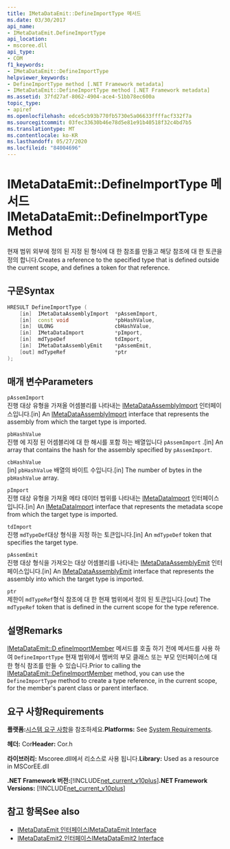 ```yaml
---
title: IMetaDataEmit::DefineImportType 메서드
ms.date: 03/30/2017
api_name:
- IMetaDataEmit.DefineImportType
api_location:
- mscoree.dll
api_type:
- COM
f1_keywords:
- IMetaDataEmit::DefineImportType
helpviewer_keywords:
- DefineImportType method [.NET Framework metadata]
- IMetaDataEmit::DefineImportType method [.NET Framework metadata]
ms.assetid: 37fd27af-8062-4904-ace4-51bb78ec600a
topic_type:
- apiref
ms.openlocfilehash: edce5cb93b770fb5730e5a06633ffffacf332f7a
ms.sourcegitcommit: 03fec33630b46e78d5e81e91b40518f32c4bd7b5
ms.translationtype: MT
ms.contentlocale: ko-KR
ms.lasthandoff: 05/27/2020
ms.locfileid: "84004696"
---
```

# <a name="imetadataemitdefineimporttype-method"></a><span data-ttu-id="eef6e-102">IMetaDataEmit::DefineImportType 메서드</span><span class="sxs-lookup"><span data-stu-id="eef6e-102">IMetaDataEmit::DefineImportType Method</span></span>
<span data-ttu-id="eef6e-103">현재 범위 외부에 정의 된 지정 된 형식에 대 한 참조를 만들고 해당 참조에 대 한 토큰을 정의 합니다.</span><span class="sxs-lookup"><span data-stu-id="eef6e-103">Creates a reference to the specified type that is defined outside the current scope, and defines a token for that reference.</span></span>  
  
## <a name="syntax"></a><span data-ttu-id="eef6e-104">구문</span><span class="sxs-lookup"><span data-stu-id="eef6e-104">Syntax</span></span>  
  
```cpp  
HRESULT DefineImportType (
    [in]  IMetaDataAssemblyImport  *pAssemImport,
    [in]  const void               *pbHashValue,
    [in]  ULONG                    cbHashValue,
    [in]  IMetaDataImport          *pImport,
    [in]  mdTypeDef                tdImport,
    [in]  IMetaDataAssemblyEmit    *pAssemEmit,
    [out] mdTypeRef                *ptr  
);  
```  
  
## <a name="parameters"></a><span data-ttu-id="eef6e-105">매개 변수</span><span class="sxs-lookup"><span data-stu-id="eef6e-105">Parameters</span></span>  
 `pAssemImport`  
 <span data-ttu-id="eef6e-106">진행 대상 유형을 가져올 어셈블리를 나타내는 [IMetaDataAssemblyImport](imetadataassemblyimport-interface.md) 인터페이스입니다.</span><span class="sxs-lookup"><span data-stu-id="eef6e-106">[in] An [IMetaDataAssemblyImport](imetadataassemblyimport-interface.md) interface that represents the assembly from which the target type is imported.</span></span>  
  
 `pbHashValue`  
 <span data-ttu-id="eef6e-107">진행 에 지정 된 어셈블리에 대 한 해시를 포함 하는 배열입니다 `pAssemImport` .</span><span class="sxs-lookup"><span data-stu-id="eef6e-107">[in] An array that contains the hash for the assembly specified by `pAssemImport`.</span></span>  
  
 `cbHashValue`  
 <span data-ttu-id="eef6e-108">[in] `pbHashValue` 배열의 바이트 수입니다.</span><span class="sxs-lookup"><span data-stu-id="eef6e-108">[in] The number of bytes in the `pbHashValue` array.</span></span>  
  
 `pImport`  
 <span data-ttu-id="eef6e-109">진행 대상 유형을 가져올 메타 데이터 범위를 나타내는 [IMetaDataImport](imetadataimport-interface.md) 인터페이스입니다.</span><span class="sxs-lookup"><span data-stu-id="eef6e-109">[in] An [IMetaDataImport](imetadataimport-interface.md) interface that represents the metadata scope from which the target type is imported.</span></span>  
  
 `tdImport`  
 <span data-ttu-id="eef6e-110">진행 `mdTypeDef`대상 형식을 지정 하는 토큰입니다.</span><span class="sxs-lookup"><span data-stu-id="eef6e-110">[in] An `mdTypeDef` token that specifies the target type.</span></span>  
  
 `pAssemEmit`  
 <span data-ttu-id="eef6e-111">진행 대상 형식을 가져오는 대상 어셈블리를 나타내는 [IMetaDataAssemblyEmit](imetadataassemblyemit-interface.md) 인터페이스입니다.</span><span class="sxs-lookup"><span data-stu-id="eef6e-111">[in] An [IMetaDataAssemblyEmit](imetadataassemblyemit-interface.md) interface that represents the assembly into which the target type is imported.</span></span>  
  
 `ptr`  
 <span data-ttu-id="eef6e-112">제한이 `mdTypeRef`형식 참조에 대 한 현재 범위에서 정의 된 토큰입니다.</span><span class="sxs-lookup"><span data-stu-id="eef6e-112">[out] The `mdTypeRef` token that is defined in the current scope for the type reference.</span></span>  
  
## <a name="remarks"></a><span data-ttu-id="eef6e-113">설명</span><span class="sxs-lookup"><span data-stu-id="eef6e-113">Remarks</span></span>  
 <span data-ttu-id="eef6e-114">[IMetaDataEmit::D efineImportMember](imetadataemit-defineimportmember-method.md) 메서드를 호출 하기 전에 메서드를 사용 하 여 `DefineImportType` 현재 범위에서 멤버의 부모 클래스 또는 부모 인터페이스에 대 한 형식 참조를 만들 수 있습니다.</span><span class="sxs-lookup"><span data-stu-id="eef6e-114">Prior to calling the [IMetaDataEmit::DefineImportMember](imetadataemit-defineimportmember-method.md) method, you can use the `DefineImportType` method to create a type reference, in the current scope, for the member's parent class or parent interface.</span></span>  
  
## <a name="requirements"></a><span data-ttu-id="eef6e-115">요구 사항</span><span class="sxs-lookup"><span data-stu-id="eef6e-115">Requirements</span></span>  
 <span data-ttu-id="eef6e-116">**플랫폼:**[시스템 요구 사항](../../get-started/system-requirements.md)을 참조하세요.</span><span class="sxs-lookup"><span data-stu-id="eef6e-116">**Platforms:** See [System Requirements](../../get-started/system-requirements.md).</span></span>  
  
 <span data-ttu-id="eef6e-117">**헤더:** Cor</span><span class="sxs-lookup"><span data-stu-id="eef6e-117">**Header:** Cor.h</span></span>  
  
 <span data-ttu-id="eef6e-118">**라이브러리:** Mscoree.dll에서 리소스로 사용 됩니다.</span><span class="sxs-lookup"><span data-stu-id="eef6e-118">**Library:** Used as a resource in MSCorEE.dll</span></span>  
  
 <span data-ttu-id="eef6e-119">**.NET Framework 버전:**[!INCLUDE[net_current_v10plus](../../../../includes/net-current-v10plus-md.md)]</span><span class="sxs-lookup"><span data-stu-id="eef6e-119">**.NET Framework Versions:** [!INCLUDE[net_current_v10plus](../../../../includes/net-current-v10plus-md.md)]</span></span>  
  
## <a name="see-also"></a><span data-ttu-id="eef6e-120">참고 항목</span><span class="sxs-lookup"><span data-stu-id="eef6e-120">See also</span></span>

- [<span data-ttu-id="eef6e-121">IMetaDataEmit 인터페이스</span><span class="sxs-lookup"><span data-stu-id="eef6e-121">IMetaDataEmit Interface</span></span>](imetadataemit-interface.md)
- [<span data-ttu-id="eef6e-122">IMetaDataEmit2 인터페이스</span><span class="sxs-lookup"><span data-stu-id="eef6e-122">IMetaDataEmit2 Interface</span></span>](imetadataemit2-interface.md)

